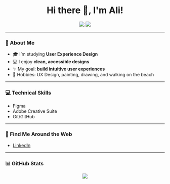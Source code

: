 <h1 align="center">Hi there 👋, I'm Ali!</h1>

<p align="center">
  <img src="https://img.shields.io/badge/Code-Lover-lightpink?style=for-the-badge&logo=💻" />
  <img src="https://img.shields.io/badge/UX-Designer-lightblue?style=for-the-badge&logo=✨" />
</p>

---

### 🌸 About Me
- 🎓 I’m studying **User Experience Design**  
- 💻 I enjoy **clean, accessible designs**  
- ✨ My goal: **build intuitive user experiences**  
- 🎨 Hobbies: UX Design, painting, drawing, and walking on the beach

---

### 💻 Technical Skills
- Figma 
- Adobe Creative Suite 
- Git/GitHub  

---

### 🌷 Find Me Around the Web
- [LinkedIn](https://www.linkedin.com/in/alischroeder/)  

---

### 📊 GitHub Stats
<p align="center">
  <img src="https://github-readme-stats.vercel.app/api?username=YourGitHubUsername&show_icons=true&theme=tokyonight&title_color=ffb6c1&icon_color=87cefa&text_color=333&bg_color=ffffff" />
</p>


